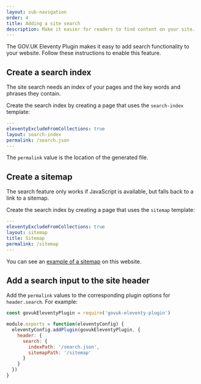 ```yaml
---
layout: sub-navigation
order: 4
title: Adding a site search
description: Make it easier for readers to find content on your site.
---
```


The GOV.UK Eleventy Plugin makes it easy to add search functionality to your website. Follow these instructions to enable this feature.

## Create a search index

The site search needs an index of your pages and the key words and phrases they contain.

Create the search index by creating a page that uses the `search-index` template:

```yaml
---
eleventyExcludeFromCollections: true
layout: search-index
permalink: /search.json
---
```

The `permalink` value is the location of the generated file.

## Create a sitemap

The search feature only works if JavaScript is available, but falls back to a link to a sitemap.

Create the search index by creating a page that uses the `sitemap` template:

```yaml
---
eleventyExcludeFromCollections: true
layout: sitemap
title: Sitemap
permalink: /sitemap
---
```

You can see an [example of a sitemap](../sitemap) on this website.

## Add a search input to the site header

Add the `permalink` values to the corresponding plugin options for `header.search`. For example:

```js
const govukEleventyPlugin = require('govuk-eleventy-plugin')

module.exports = function(eleventyConfig) {
  eleventyConfig.addPlugin(govukEleventyPlugin, {
    header: {
      search: {
        indexPath: '/search.json',
        sitemapPath: '/sitemap'
      }
    }
  })
}
```
